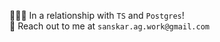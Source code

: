 🧑🏻‍💻 In a relationship with `TS` and `Postgres`! </br>
📧 Reach out to me at `sanskar.ag.work@gmail.com`
